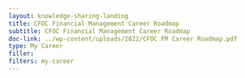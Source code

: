 ```yaml
---
layout: knowledge-sharing-landing
title: CFOC Financial Management Career Roadmap
subtitle: CFOC Financial Management Career Roadmap
doc-link: ../wp-content/uploads/2022/CFOC FM Career Roadmap.pdf
type: My Career
filler:
filters: my-career
---
```

